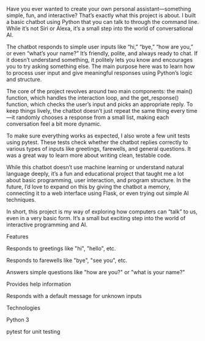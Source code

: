 Have you ever wanted to create your own personal assistant—something simple, fun, and interactive? That’s exactly what this project is about. I built a basic chatbot using Python that you can talk to through the command line. While it’s not Siri or Alexa, it’s a small step into the world of conversational AI.

The chatbot responds to simple user inputs like “hi,” “bye,” “how are you,” or even “what’s your name?” It’s friendly, polite, and always ready to chat. If it doesn’t understand something, it politely lets you know and encourages you to try asking something else. The main purpose here was to learn how to process user input and give meaningful responses using Python’s logic and structure.

The core of the project revolves around two main components: the main() function, which handles the interaction loop, and the get_response() function, which checks the user’s input and picks an appropriate reply. To keep things lively, the chatbot doesn’t just repeat the same thing every time—it randomly chooses a response from a small list, making each conversation feel a bit more dynamic.

To make sure everything works as expected, I also wrote a few unit tests using pytest. These tests check whether the chatbot replies correctly to various types of inputs like greetings, farewells, and general questions. It was a great way to learn more about writing clean, testable code.

While this chatbot doesn’t use machine learning or understand natural language deeply, it’s a fun and educational project that taught me a lot about basic programming, user interaction, and program structure. In the future, I’d love to expand on this by giving the chatbot a memory, connecting it to a web interface using Flask, or even trying out simple AI techniques.

In short, this project is my way of exploring how computers can “talk” to us, even in a very basic form. It’s a small but exciting step into the world of interactive programming and AI.

Features

Responds to greetings like "hi", "hello", etc.

Responds to farewells like "bye", "see you", etc.

Answers simple questions like "how are you?" or "what is your name?"

Provides help information

Responds with a default message for unknown inputs

Technologies

Python 3

pytest for unit testing
